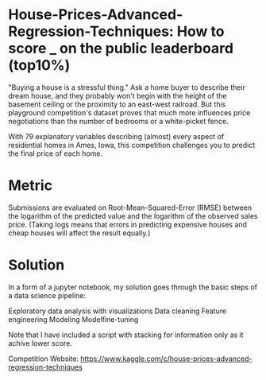 # House-Prices-Advanced-Regression-Techniques: How to score _ on the public leaderboard (top10%)

"Buying a house is a stressful thing."
Ask a home buyer to describe their dream house, and they probably won't begin with the height of the basement ceiling or the proximity to an east-west railroad. But this playground competition's dataset proves that much more influences price negotiations than the number of bedrooms or a white-picket fence.

With 79 explanatory variables describing (almost) every aspect of residential homes in Ames, Iowa, this competition challenges you to predict the final price of each home.

# Metric
Submissions are evaluated on Root-Mean-Squared-Error (RMSE) between the logarithm of the predicted value and the logarithm of the observed sales price. (Taking logs means that errors in predicting expensive houses and cheap houses will affect the result equally.)

# Solution
In a form of a jupyter notebook, my solution goes through the basic steps of a data science pipeline:

Exploratory data analysis with visualizations
Data cleaning
Feature engineering
Modeling
Modelfine-tuning

Note that I have included a script with stacking for information only as it achive lower score.

Competition Website: https://www.kaggle.com/c/house-prices-advanced-regression-techniques



